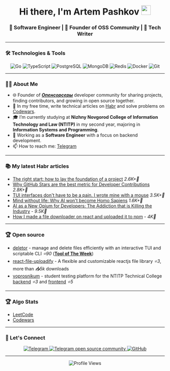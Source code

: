 <h1 align="center">
  Hi there, I'm Artem Pashkov
  <img src="https://media.giphy.com/media/hvRJCLFzcasrR4ia7z/giphy.gif" width="30px"/>
</h1>

<h3 align="center">🚀 Software Engineer | 💬 Founder of OSS Community | 📝 Tech Writer</h3>

---

### 🛠️ Technologies & Tools

<div align="center">
  <img src="https://img.shields.io/badge/Go-00ADD8?style=for-the-badge&logo=go&logoColor=white" alt="Go">
  <img src="https://img.shields.io/badge/TypeScript-3178C6?style=for-the-badge&logo=typescript&logoColor=white" alt="TypeScript">
  <img src="https://img.shields.io/badge/PostgreSQL-4169E1?style=for-the-badge&logo=postgresql&logoColor=white" alt="PostgreSQL">
  <img src="https://img.shields.io/badge/MongoDB-47A248?style=for-the-badge&logo=mongodb&logoColor=white" alt="MongoDB">
  <img src="https://img.shields.io/badge/Redis-DC382D?style=for-the-badge&logo=redis&logoColor=white" alt="Redis">
  <img src="https://img.shields.io/badge/Docker-2496ED?style=for-the-badge&logo=docker&logoColor=white" alt="Docker">
  <img src="https://img.shields.io/badge/Git-F05032?style=for-the-badge&logo=git&logoColor=white" alt="Git">
</div>

---

### 👨‍💻 About Me
- 🌐 Founder of [**_Опенсорсеры_**](https://t.me/OpenSource_Chat)  developer community for sharing projects, finding contributors, and growing in open source together.
- 🧠 In my free time,  write technical articles on [Habr](https://habr.com/ru/users/temaweb10/publications/articles/) and solve problems on [Codewars](https://www.codewars.com/users/temaweb10).
- 🎓 I’m currently studying at **Nizhny Novgorod College of Information Technology and Law (NTITP)** in my second year, majoring in **Information Systems and Programming**.
- 💼 Working as a **Software Engineer** with a focus on backend development.
- 📫 How to reach me: [Telegram](https://t.me/pashkov256)

---

### 📚 My latest Habr articles

<!-- BLOG-POST-LIST:START -->
- [The right start: how to lay the foundation of a project](https://habr.com/ru/articles/932762/)  _2.6K+👀_
- [Why GitHub Stars are the best metric for Developer Contributions](https://habr.com/ru/articles/922478/)  _2.8K+👀_
- [TUI interfaces don't have to be a pain. I wrote mine with a mouse](https://habr.com/ru/articles/917704/)  _3.5K+👀_
- [Mind without life: Why AI won't become Homo Sapiens](https://habr.com/ru/articles/910028/) _1.6K+👀_
- [AI as a New Opium for Developers: The Addiction that is Killing the Industry](https://habr.com/ru/articles/887076/) - _9.5K👀_
- [How I made a file downloader on react and uploaded it to npm](https://habr.com/ru/articles/807985/) - _4K👀_
<!-- BLOG-POST-LIST:END -->


---

### 🏆 Open source 
- [deletor](https://github.com/pashkov256/deletor) - manage and delete files efficiently with an interactive TUI and scriptable CLI _⭐90_ ([**Tool of The Week**](https://terminaltrove.com/deletor/))
- [react-file-uploadify](https://github.com/pashkov256/react-file-uploadify) - A flexible and customizable reactjs file library  _⭐3_, more than _📥5k_ downloads
- [voprosnikum](https://github.com/pashkov256/voprosnikum-frontend) - student testing platform for the NTITP Technical College [backend](https://github.com/pashkov256/voprosnikum-backend) _⭐3_ and [frontend](https://github.com/pashkov256/voprosnikum-frontend) _⭐5_
---

### 🏆 Algo Stats
- [LeetCode](https://leetcode.com/u/temaweb10/)<br/>
- [Codewars](https://www.codewars.com/users/temaweb10)
---


### 🤝 Let's Connect

<div align="center">
    <a href="https://t.me/pashkov256">
    <img src="https://img.shields.io/badge/Telegram-2CA5E0?style=for-the-badge&logo=telegram&logoColor=white" alt="Telegram">
  </a>
  <a href="https://t.me/OpenSource_Chat">
    <img src="https://raw.githubusercontent.com/pashkov256/media/refs/heads/main/ops/founder.png" alt="Telegram open source community">
  </a>
  <a href="https://github.com/pashkov256">
    <img src="https://img.shields.io/badge/GitHub-100000?style=for-the-badge&logo=github&logoColor=white" alt="GitHub">
  </a>
</div>

---

<p align="center">
  <img src="https://komarev.com/ghpvc/?username=temaweb10&label=Profile%20views&color=0e75b6&style=flat" alt="Profile Views">
</p>
